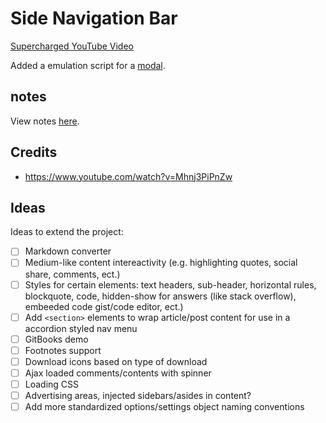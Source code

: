 
# Side Navigation Bar

[Supercharged YouTube Video](https://www.youtube.com/watch?v=e5CXg1sjTqQ)

Added a emulation script for a [modal](js/modal.js).

## notes

View notes [here](https://gist.github.com/tyler-vs/d26cd5ed3129fea91f450d6f16218148).


## Credits

- https://www.youtube.com/watch?v=Mhnj3PiPnZw

## Ideas

Ideas to extend the project:

- [ ] Markdown converter
- [ ] Medium-like content intereactivity (e.g. highlighting quotes, social share, comments, ect.)
- [ ] Styles for certain elements: text headers, sub-header, horizontal rules, blockquote, code, hidden-show for answers (like stack overflow), embeeded code gist/code editor, ect.)
- [ ] Add `<section>` elements to wrap article/post content for use in a accordion styled nav menu
- [ ] GitBooks demo
- [ ] Footnotes support
- [ ] Download icons based on type of download
- [ ] Ajax loaded comments/contents with spinner
- [ ] Loading CSS
- [ ] Advertising areas, injected sidebars/asides in content?
- [ ] Add more standardized options/settings object naming conventions
